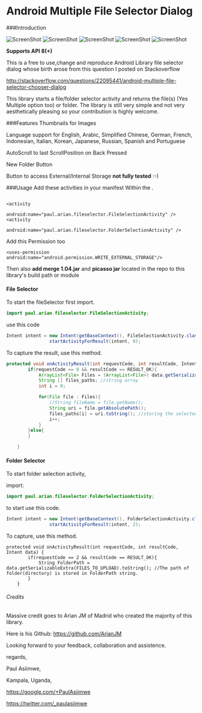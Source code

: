 # Android Multiple File Selector Dialog



###Introduction

![ScreenShot](https://raw.github.com/tapaulo/Android-Multiple-file-Selector-Dialog/master/sample.png)
![ScreenShot](https://raw.github.com/tapaulo/Android-Multiple-file-Selector-Dialog/master/Arabic_locale_sample.png)
![ScreenShot](https://raw.github.com/tapaulo/Android-Multiple-file-Selector-Dialog/master/French_locale_sample.png)
![ScreenShot](https://raw.github.com/tapaulo/Android-Multiple-file-Selector-Dialog/master/German_locale_sample.png)
![ScreenShot](https://raw.github.com/tapaulo/Android-Multiple-file-Selector-Dialog/master/Japan_locale_sample.png)

**Supports API 8(+)**

This is a free to use,change and reproduce Android Library file selector dialog whose birth arose from this question I posted on Stackoverflow

http://stackoverflow.com/questions/22095441/android-multiple-file-selector-chooser-dialog

This library starts a file/folder selector activity and returns the file(s) (Yes Multiple option too) or folder.
The library is still very simple and not very aesthetically pleasing so your contribution is highly welcome.

###Features
Thumbnails for Images

Language support for English, Arabic, Simplified Chinese, German, French, Indonesian, Italian, Korean, Japanese, Russian, Spanish and Portuguese

AutoScroll to last ScrollPosition on Back Pressed

New Folder Button

Button to access External/Internal Storage **not fully tested** :-)


###Usage
Add these activities in your manifest Within the <Application Tag>.
```

<activity
            android:name="paul.arian.fileselector.FileSelectionActivity" />
<activity
            android:name="paul.arian.fileselector.FolderSelectionActivity" />

```
Add this Permission too
```
<uses-permission android:name="android.permission.WRITE_EXTERNAL_STORAGE"/>
```

    
Then also **add merge 1.04.jar** and **picasso jar** located in the repo to this library's build path or module

#### File Selector

To start the fileSelector 
first import.
```java
import paul.arian.fileselector.FileSelectionActivity;
```
use this code

```java
Intent intent = new Intent(getBaseContext(), FileSelectionActivity.class);
                startActivityForResult(intent, 0);
```

To capture the result, use this method.

```java
protected void onActivityResult(int requestCode, int resultCode, Intent data) {
        if(requestCode == 0 && resultCode == RESULT_OK){
            ArrayList<File> Files = (ArrayList<File>) data.getSerializableExtra(FILES_TO_UPLOAD); //file array list
            String [] files_paths; //string array
            int i = 0;

            for(File file : Files){
                //String fileName = file.getName();
                String uri = file.getAbsolutePath();
                files_paths[i] = uri.toString(); //storing the selected file's paths to string array files_paths
                i++;
            }
        }else{
        }

    }

```

#### Folder Selector

To start folder selection activity,

import:
```java
import paul.arian.fileselector.FolderSelectionActivity;
```
to start use this code.
```java
Intent intent = new Intent(getBaseContext(), FolderSelectionActivity.class);
                startActivityForResult(intent, 2);
```
To capture, use this method.

```
protected void onActivityResult(int requestCode, int resultCode, Intent data) {
        if(requestCode == 2 && resultCode == RESULT_OK){
            String FolderPath = data.getSerializableExtra(FILES_TO_UPLOAD).toString(); //The path of folder(directory) is stored in FolderPath string.
        }
    }
```

###### Credits
Massive credit goes to Arian JM of Madrid who created the majority of this library.

Here is his Github: https://github.com/ArianJM

Looking forward to your feedback, collaboration and assistence.

regards,

Paul Asiimwe,

Kampala, Uganda,

https://google.com/+PaulAsiimwe

https://twitter.com/_paulasiimwe
